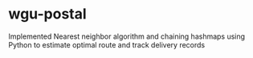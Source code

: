 # wgu-postal
Implemented Nearest neighbor algorithm and chaining hashmaps using Python to estimate optimal route and track delivery records 
